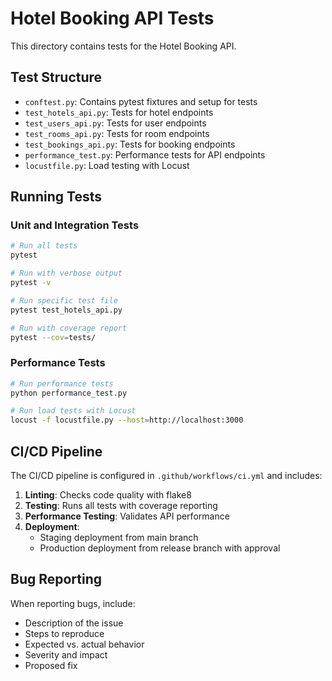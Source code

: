 # Hotel Booking API Tests

This directory contains tests for the Hotel Booking API.

## Test Structure

- `conftest.py`: Contains pytest fixtures and setup for tests
- `test_hotels_api.py`: Tests for hotel endpoints
- `test_users_api.py`: Tests for user endpoints
- `test_rooms_api.py`: Tests for room endpoints
- `test_bookings_api.py`: Tests for booking endpoints
- `performance_test.py`: Performance tests for API endpoints
- `locustfile.py`: Load testing with Locust

## Running Tests

### Unit and Integration Tests

```bash
# Run all tests
pytest

# Run with verbose output
pytest -v

# Run specific test file
pytest test_hotels_api.py

# Run with coverage report
pytest --cov=tests/
```

### Performance Tests

```bash
# Run performance tests
python performance_test.py

# Run load tests with Locust
locust -f locustfile.py --host=http://localhost:3000
```

## CI/CD Pipeline

The CI/CD pipeline is configured in `.github/workflows/ci.yml` and includes:

1. **Linting**: Checks code quality with flake8
2. **Testing**: Runs all tests with coverage reporting
3. **Performance Testing**: Validates API performance
4. **Deployment**:
   - Staging deployment from main branch
   - Production deployment from release branch with approval

## Bug Reporting

When reporting bugs, include:
- Description of the issue
- Steps to reproduce
- Expected vs. actual behavior
- Severity and impact
- Proposed fix

